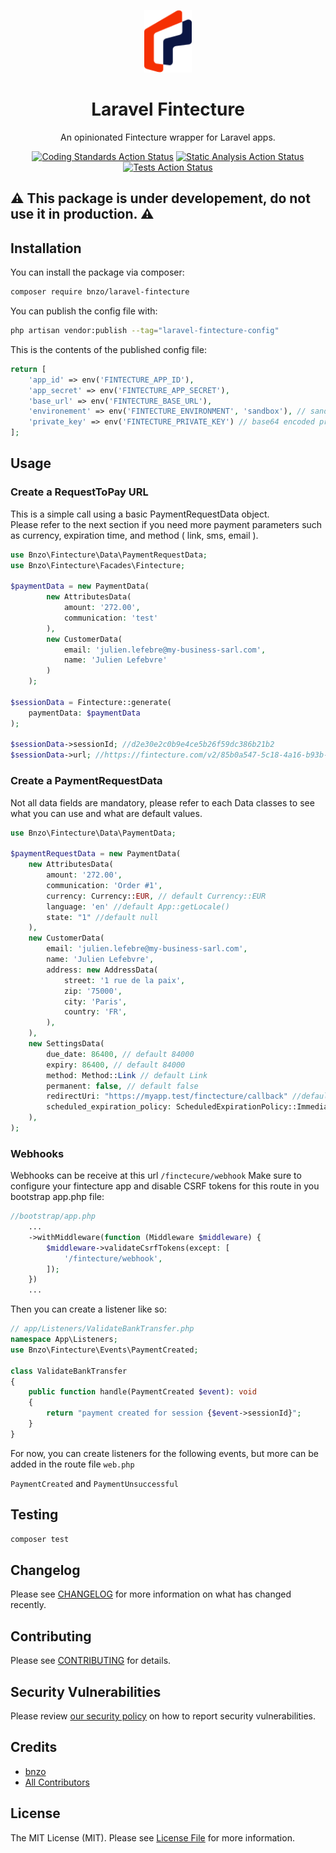 
<p align="center"><img src="/art/logo.png" height="100" alt="Laravel Telemaque"></p>

<div align="center">


# Laravel Fintecture
An opinionated Fintecture wrapper for Laravel apps.

[![Coding Standards Action Status](https://github.com/bnzo/laravel-fintecture/workflows/coding-standards/badge.svg)](https://github.com/bnzo/laravel-fintecture/actions/workflows/coding-standards.yml)
[![Static Analysis Action Status](https://github.com/bnzo/laravel-fintecture/workflows/static-analysis/badge.svg)](https://github.com/bnzo/laravel-fintecture/actions/workflows/static-analysis.yml)
[![Tests Action Status](https://github.com/bnzo/laravel-fintecture/workflows/tests/badge.svg)](https://github.com/bnzo/laravel-fintecture/actions/workflows/tests.yml)

</div>

## ⚠️ This package is under developement, do not use it in production. ⚠️

## Installation

You can install the package via composer:

```bash
composer require bnzo/laravel-fintecture
```

You can publish the config file with:

```bash
php artisan vendor:publish --tag="laravel-fintecture-config"
```

This is the contents of the published config file:

```php
return [
    'app_id' => env('FINTECTURE_APP_ID'),
    'app_secret' => env('FINTECTURE_APP_SECRET'),
    'base_url' => env('FINTECTURE_BASE_URL'),
    'environement' => env('FINTECTURE_ENVIRONMENT', 'sandbox'), // sandbox or production
    'private_key' => env('FINTECTURE_PRIVATE_KEY') // base64 encoded private key
];
```

## Usage

### Create a RequestToPay URL

This is a simple call using a basic PaymentRequestData object.\
Please refer to the next section if you need more payment parameters such as currency, expiration time, and method ( link, sms, email ).

```php
use Bnzo\Fintecture\Data\PaymentRequestData;
use Bnzo\Fintecture\Facades\Fintecture;

$paymentData = new PaymentData(
        new AttributesData(
            amount: '272.00',
            communication: 'test'
        ),
        new CustomerData(
            email: 'julien.lefebre@my-business-sarl.com',
            name: 'Julien Lefebvre'
        )
    );

$sessionData = Fintecture::generate(
    paymentData: $paymentData
);

$sessionData->sessionId; //d2e30e2c0b9e4ce5b26f59dc386b21b2
$sessionData->url; //https://fintecture.com/v2/85b0a547-5c18-4a16-b93b-2a4f5f03127d
```

### Create a PaymentRequestData

Not all data fields are mandatory, please refer to each Data classes to see what you can use and what are default values.

```php
use Bnzo\Fintecture\Data\PaymentData;

$paymentRequestData = new PaymentData(
    new AttributesData(
        amount: '272.00',
        communication: 'Order #1',
        currency: Currency::EUR, // default Currency::EUR
        language: 'en' //default App::getLocale()
        state: "1" //default null
    ),
    new CustomerData(
        email: 'julien.lefebre@my-business-sarl.com',
        name: 'Julien Lefebvre',
        address: new AddressData(
            street: '1 rue de la paix',
            zip: '75000',
            city: 'Paris',
            country: 'FR',
        ),
    ),
    new SettingsData(
        due_date: 86400, // default 84000
        expiry: 86400, // default 84000
        method: Method::Link // default Link
        permanent: false, // default false
        redirectUri: "https://myapp.test/finctecture/callback" //default null
        scheduled_expiration_policy: ScheduledExpirationPolicy::Immediate, // default Immediate
    ),
);
```

### Webhooks
Webhooks can be receive at this url `/finctecure/webhook`
Make sure to configure your fintecture app and disable CSRF tokens for this route in you bootstrap app.php file:

```php
//bootstrap/app.php
    ...
    ->withMiddleware(function (Middleware $middleware) {
        $middleware->validateCsrfTokens(except: [
            '/fintecture/webhook',
        ]);
    })
    ...
```

Then you can create a listener like so:

```php
// app/Listeners/ValidateBankTransfer.php
namespace App\Listeners;
use Bnzo\Fintecture\Events\PaymentCreated;

class ValidateBankTransfer
{
    public function handle(PaymentCreated $event): void
    {
        return "payment created for session {$event->sessionId}";
    }
}
```

For now, you can create listeners for the following events, but more can be added in the route file `web.php`

`PaymentCreated` and `PaymentUnsuccessful`


## Testing

```bash
composer test
```

## Changelog

Please see [CHANGELOG](CHANGELOG.md) for more information on what has changed recently.

## Contributing

Please see [CONTRIBUTING](CONTRIBUTING.md) for details.

## Security Vulnerabilities

Please review [our security policy](../../security/policy) on how to report security vulnerabilities.

## Credits

- [bnzo](https://github.com/17174973+bnzo)
- [All Contributors](../../contributors)

## License

The MIT License (MIT). Please see [License File](LICENSE.md) for more information.
